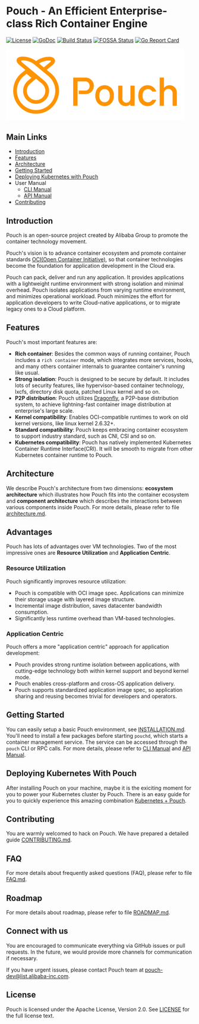 
# Pouch - An Efficient Enterprise-class Rich Container Engine

[![License](https://img.shields.io/badge/license-Apache%202-4EB1BA.svg)](https://www.apache.org/licenses/LICENSE-2.0.html)
[![GoDoc](https://godoc.org/github.com/alibaba/pouch?status.svg)](https://godoc.org/github.com/alibaba/pouch)
[![Build Status](https://travis-ci.org/alibaba/pouch.svg?branch=master)](https://travis-ci.org/alibaba/pouch)
[![FOSSA Status](https://app.fossa.io/api/projects/git%2Bhttps%3A%2F%2Fgithub.com%2Falibaba%2Fpouch.svg?type=shield)](https://app.fossa.io/projects/git%2Bhttps%3A%2F%2Fgithub.com%2Falibaba%2Fpouch?ref=badge_shield)
[![Go Report Card](https://goreportcard.com/badge/github.com/alibaba/pouch)](https://goreportcard.com/report/github.com/alibaba/pouch)

<img src="docs/static_files/logo/pouch_10x4_orange.png" width="480"/>

## Main Links

- [Introduction](#introduction)
- [Features](#features)
- [Architecture](#architecture)
- [Getting Started](#getting-started)
- [Deploying Kubernetes with Pouch](#deploying-kubernetes-with-pouch)
- User Manual
  - [CLI Manual](docs/commandline)
  - [API Manual](docs/api)
- [Contributing](#contributing)

## Introduction

Pouch is an open-source project created by Alibaba Group to promote the container technology movement.

Pouch's vision is to advance container ecosystem and promote container standards [OCI(Open Container Initiative)](https://github.com/opencontainers), so that container technologies become the foundation for application development in the Cloud era.

Pouch can pack, deliver and run any application. It provides applications with a lightweight runtime environment with strong isolation and minimal overhead. Pouch isolates applications from varying runtime environment, and minimizes operational workload. Pouch minimizes the effort for application developers to write Cloud-native applications, or to migrate legacy ones to a Cloud platform.

## Features

Pouch's most important features are:

- **Rich container**: Besides the common ways of running container, Pouch includes a `rich container` mode, which integrates more services, hooks, and many others container internals to guarantee container's running like usual.
- **Strong isolation**: Pouch is designed to be secure by default. It includes lots of security features, like hypervisor-based container technology, lxcfs, directory disk quota, patched Linux kernel and so on.
- **P2P distribution**: Pouch utilizes [Dragonfly](https://github.com/alibaba/dragonfly), a P2P-base distribution system, to achieve lightning-fast container image distribution at enterprise's large scale.
- **Kernel compatibility**: Enables OCI-compatible runtimes to work on old kernel versions, like linux kernel 2.6.32+.
- **Standard compatibility**: Pouch keeps embracing container ecosystem to support industry standard, such as CNI, CSI and so on.
- **Kubernetes compatibility**: Pouch has natively implemented Kubernetes Container Runtime Interface(CRI). It will be smooth to migrate from other Kubernetes container runtime to Pouch.

## Architecture

We describe Pouch's architecture from two dimensions: **ecosystem architecture**  which illustrates how Pouch fits into the container ecosystem and **component architecture** which describes the interactions between various components inside Pouch. For more details, please refer to file [architecture.md](docs/architecture.md).

## Advantages

Pouch has lots of advantages over VM technologies. Two of the most impressive ones are **Resource Utilization** and **Application Centric**.

### Resource Utilization

Pouch significantly improves resource utilization:

- Pouch is compatible with OCI image spec. Applications can minimize their storage usage with layered image structure.
- Incremental image distribution, saves datacenter bandwidth consumption.
- Significantly less runtime overhead than VM-based technologies.

### Application Centric

Pouch offers a more "application centric" approach for application development:

- Pouch provides strong runtime isolation between applications, with cutting-edge technology both within kernel support and beyond kernel mode.
- Pouch enables cross-platform and cross-OS application delivery.
- Pouch supports standardized application image spec, so application sharing and reusing becomes trivial for developers and operators.

## Getting Started

You can easily setup a basic Pouch environment, see [INSTALLATION.md](INSTALLATION.md). You'll need to install a few packages before starting `pouchd`, which starts a container management service. The service can be accessed through the `pouch` CLI or RPC calls. For more details, please refer to [CLI Manual](docs/commandline) and [API Manual](docs/api).

## Deploying Kubernetes With Pouch

After installing Pouch on your machine, maybe it is the exiciting moment for you to power your Kubernetes cluster by Pouch. There is an easy guide for you to quickly experience this amazing combination [Kubernetes + Pouch](docs/kubernetes/pouch_with_kubernetes_deploying.md).

## Contributing

You are warmly welcomed to hack on Pouch. We have prepared a detailed guide [CONTRIBUTING.md](CONTRIBUTING.md).

## FAQ

For more details about frequently asked questions (FAQ), please refer to file [FAQ.md](FAQ.md).

## Roadmap

For more details about roadmap, please refer to file [ROADMAP.md](ROADMAP.md).

## Connect with us

You are encouraged to communicate everything via GitHub issues or pull requests. In the future, we would provide more channels for communication if necessary.

If you have urgent issues, please contact Pouch team at [pouch-dev@list.alibaba-inc.com](mailto:pouch-dev@list.alibaba-inc.com).

## License

Pouch is licensed under the Apache License, Version 2.0. See [LICENSE](LICENSE) for the full license text.


